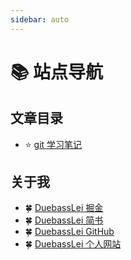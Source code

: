 ```yaml
---
sidebar: auto
---
```

# :books: 站点导航

## 文章目录

* :star: [git 学习笔记](../study/git)

<!-- * :star: [Java 文章汇总](../study/java/)
* :star: [SpringBoot 文章汇总](../study/springboot/)
* :star: [SpringCloud 文章汇总](../study/springcloud/)
* :star: [Linux 文章汇总](../study/linux/)
* :star: [Docker 文章汇总](../study/docker/)
* :star: [Javascript 文章汇总](../study/javascript/)
* :star: [Vue 文章汇总](../study/vue/)
* :star: [其它](../study/other/)
* :star: [我的收藏](../favorite/) -->

## 关于我

* :four_leaf_clover: [DuebassLei 掘金](https://juejin.im/user/5a16ce4f5188254dd9361351)
* :four_leaf_clover: [DuebassLei 简书](https://www.jianshu.com/u/d842c79cf424)
* :four_leaf_clover: [DuebassLei GitHub](https://github.com/IHongTaoI)
* :four_leaf_clover: [DuebassLei 个人网站](http://www.hhooke.cn)
